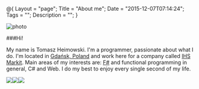 @{
    Layout = "page";
    Title = "About me";
    Date = "2015-12-07T07:14:24";
    Tags = "";
    Description = "";
}

![photo](/me.png)

###Hi!

My name is Tomasz Heimowski. 
I'm a programmer, passionate about what I do.
I'm located in [Gdańsk, Poland](https://goo.gl/maps/ncG7bvH2QQR2) and work here for a company called [IHS Markit](http://ihsgdansk.com). 
Main areas of my interests are: [F#](http://fsharp.org) and functional programming in general, C# and Web. 
I do my best to enjoy every single second of my life. 

<div>
    <a target="_blank" style="float: left;" href="https://github.com/theimowski"><img src="/simple-icons/github-64-black.png" /></a>
    <a target="_blank" style="float: left;" href="https://twitter.com/theimowski"><img src="/simple-icons/twitter-64-black.png" /></a>
    <a target="_blank" href="https://www.linkedin.com/in/tomasz-heimowski-9bb7a357"><img src="/simple-icons/linkedin-64-black.png" /></a>
</div>  